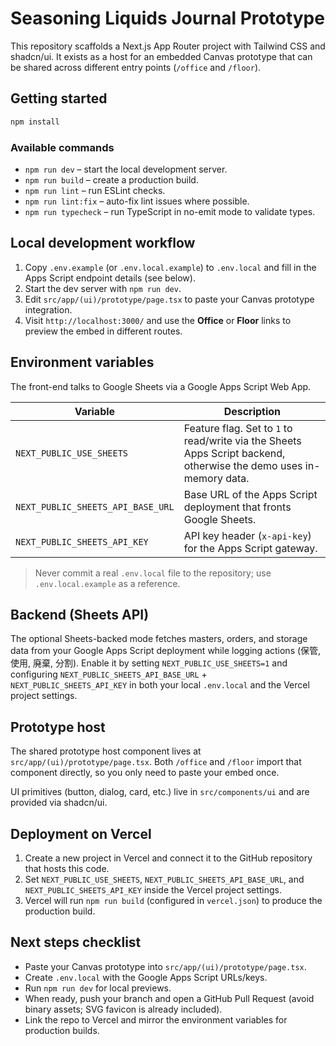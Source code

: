 # Seasoning Liquids Journal Prototype

This repository scaffolds a Next.js App Router project with Tailwind CSS and shadcn/ui. It exists as a host for an embedded Canvas prototype that can be shared across different entry points (`/office` and `/floor`).

## Getting started

```bash
npm install
```

### Available commands

- `npm run dev` – start the local development server.
- `npm run build` – create a production build.
- `npm run lint` – run ESLint checks.
- `npm run lint:fix` – auto-fix lint issues where possible.
- `npm run typecheck` – run TypeScript in no-emit mode to validate types.

## Local development workflow

1. Copy `.env.example` (or `.env.local.example`) to `.env.local` and fill in the Apps Script endpoint details (see below).
2. Start the dev server with `npm run dev`.
3. Edit `src/app/(ui)/prototype/page.tsx` to paste your Canvas prototype integration.
4. Visit `http://localhost:3000/` and use the **Office** or **Floor** links to preview the embed in different routes.

## Environment variables

The front-end talks to Google Sheets via a Google Apps Script Web App.

| Variable | Description |
| --- | --- |
| `NEXT_PUBLIC_USE_SHEETS` | Feature flag. Set to `1` to read/write via the Sheets Apps Script backend, otherwise the demo uses in-memory data. |
| `NEXT_PUBLIC_SHEETS_API_BASE_URL` | Base URL of the Apps Script deployment that fronts Google Sheets. |
| `NEXT_PUBLIC_SHEETS_API_KEY` | API key header (`x-api-key`) for the Apps Script gateway. |

> Never commit a real `.env.local` file to the repository; use `.env.local.example` as a reference.

## Backend (Sheets API)

The optional Sheets-backed mode fetches masters, orders, and storage data from your Google Apps Script deployment while logging actions (保管, 使用, 廃棄, 分割). Enable it by setting `NEXT_PUBLIC_USE_SHEETS=1` and configuring `NEXT_PUBLIC_SHEETS_API_BASE_URL` + `NEXT_PUBLIC_SHEETS_API_KEY` in both your local `.env.local` and the Vercel project settings.

## Prototype host

The shared prototype host component lives at `src/app/(ui)/prototype/page.tsx`. Both `/office` and `/floor` import that component directly, so you only need to paste your embed once.

UI primitives (button, dialog, card, etc.) live in `src/components/ui` and are provided via shadcn/ui.

## Deployment on Vercel

1. Create a new project in Vercel and connect it to the GitHub repository that hosts this code.
2. Set `NEXT_PUBLIC_USE_SHEETS`, `NEXT_PUBLIC_SHEETS_API_BASE_URL`, and `NEXT_PUBLIC_SHEETS_API_KEY` inside the Vercel project settings.
3. Vercel will run `npm run build` (configured in `vercel.json`) to produce the production build.

## Next steps checklist

- Paste your Canvas prototype into `src/app/(ui)/prototype/page.tsx`.
- Create `.env.local` with the Google Apps Script URLs/keys.
- Run `npm run dev` for local previews.
- When ready, push your branch and open a GitHub Pull Request (avoid binary assets; SVG favicon is already included).
- Link the repo to Vercel and mirror the environment variables for production builds.
